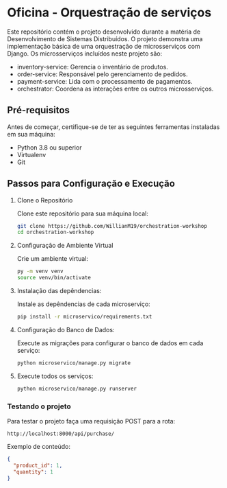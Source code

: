 # Oficina - Orquestração de serviços

Este repositório contém o projeto desenvolvido durante a matéria de Desenvolvimento de Sistemas Distribuídos. O projeto demonstra uma implementação básica de uma orquestração de microsserviços com Django. Os microsserviços incluídos neste projeto são:

- inventory-service: Gerencia o inventário de produtos.
- order-service: Responsável pelo gerenciamento de pedidos.
- payment-service: Lida com o processamento de pagamentos.
- orchestrator: Coordena as interações entre os outros microsserviços.

## Pré-requisitos

Antes de começar, certifique-se de ter as seguintes ferramentas instaladas em sua máquina:

- Python 3.8 ou superior
- Virtualenv
- Git

## Passos para Configuração e Execução

1. Clone o Repositório

   Clone este repositório para sua máquina local:
    
   ```bash
   git clone https://github.com/WillianM19/orchestration-workshop
   cd orchestration-workshop
   ```

2. Configuração de Ambiente Virtual

   Crie um ambiente virtual:
  
   ```bash
   py -m venv venv
   source venv/bin/activate
   ```

3. Instalação das depêndencias:

   Instale as depêndencias de cada microserviço:
  
   ```bash
   pip install -r microservico/requirements.txt
   ```

5. Configuração do Banco de Dados:

   Execute as migrações para configurar o banco de dados em cada serviço:
  
   ```bash
   python microservico/manage.py migrate
   ```

6. Execute todos os serviços:

   ```bash
   python microservico/manage.py runserver
   ```

### Testando o projeto

Para testar o projeto faça uma requisição POST para a rota:

```http://localhost:8000/api/purchase/```

Exemplo de conteúdo:

```json
{
  "product_id": 1,
  "quantity": 1
}
```

